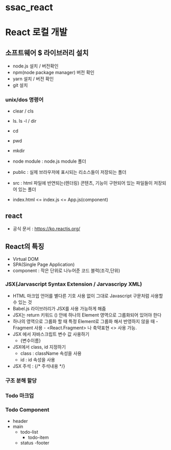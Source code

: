 # ssac_react

# React 로컬 개발

## 소프트웨어 \$ 라이브러리 설치

- node.js 설치 / 버전확인
- npm(node package manager) 버전 확인
- yarn 설치 / 버전 확인
- git 설치

### unix/dos 명령어

- clear / cls
- ls. ls -l / dir
- cd
- pwd
- mkdir


- node module : node.js module 폴더
- public : 실제 브라우저에 표시되는 리소스들이 저장되는 폴더
- src : html 파일에 반연되는(렌더링) 콘텐츠, 기능이 구현되어 있는 파일들이 저장되어 있는 폴더
- index.html <= index.js <= App.js(component)

## react

- 공식 문서 : https://ko.reactjs.org/

## React의 특징

- Virtual DOM
- SPA(Single Page Application)
- component : 작은 단위로 나누어준 코드 블럭(조각,단위)

### JSX(Jarvascript Syntax Extension / Jarvascripy XML)

- HTML 마크업 언어를 별다른 기호 사용 없이 그대로 Javascript 구문처럼 사용할 수 있는 것
- Babel.js 라이브러리가 JSX를 사용 가능하게 해줌
- JSX는 return 키워드 () 안에 하나의 Element 영역으로 그룹화되어 있어야 한다
- 하나의 영역으로 그룹화 할 때 특정 Element로 그룹화 해서 반영하지 않을 때 - Fragment 사용 - <React.Fragment> 나 축약표현 <> 사용 가능.
- JSX 에서 자바스크립트 변수 값 사용하기
     - {변수이름}
- JSX에서 class, id 지정하기
    - class : className 속성을 사용
    - id : id 속성을 사용
- JSX 주석 : {/*  주석내용 */}

### 구조 분해 할당

### Todo 마크업

### Todo Component
- header
- main 
    - todo-list
        - todo-item
    - status
-footer